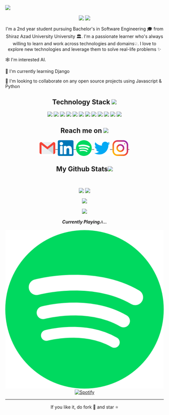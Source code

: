 <p align="center">
 
</p align="center">
<img src="https://github.com/ritik307/ritik307/blob/main/assets/banner.png" />

<p align="center">
 
 <!-- <img src="https://badges.pufler.dev/visits/alireza0sfr/alireza0sfr"/>  -->
 <!-- <img src="https://badges.pufler.dev/years/ritik307"/> -->
 <img src="https://badges.pufler.dev/repos/ritik307"/>
 <img src="https://badges.pufler.dev/commits/monthly/alireza0sfr" />

</p>

<p align="center">
  I'm a 2nd year student pursuing Bachelor's in Software Engineering 🎓 from Shiraz Azad University University 🏛. I'm a passionate learner who's always willing to learn and work across technologies and domains💡. I love to explore new technologies and leverage them to solve real-life problems ✨
</p>

<p align="left">
🕸️ I'm interested AI.

📖 I'm currently learning Django

🤝 I'm looking to collaborate on any open source projects using Javascript & Python

</p>

<h2 align="center">Technology Stack <img src="https://github.com/ritik307/ritik307/blob/main/images/laptop.gif" width="50"></h2>

<p align="center">
<img src="https://img.shields.io/badge/-HTML5-E34F26?style=flat&logo=html5&logoColor=white"/>
<img src="https://img.shields.io/badge/-CSS3-1572B6?style=flat&logo=css3"/>
<img src="https://img.shields.io/badge/-Bootstrap-563D7C?style=flat&logo=bootstrap"/>
<img src="https://img.shields.io/badge/-Less-1D365D?logo=less&logoColor=white&style=flat"/>
<img src="https://img.shields.io/badge/-JavaScript-black?style=flat&logo=javascript"/>
<img src="https://img.shields.io/badge/-Vue-4FC08D?logo=vue.js&logoColor=white&style=flat"/>
<img src="https://img.shields.io/badge/-Python-3776AB?logo=python&logoColor=white&style=flat"/>
<img src="https://img.shields.io/badge/-Django-092E20?logo=django&logoColor=white&style=flat"/>
<img src="https://img.shields.io/badge/-MongoDB-black?style=flat&logo=mongodb"/>
<img src="https://img.shields.io/badge/-MySQL-black?style=flat&logo=mysql"/>
<img src="https://img.shields.io/badge/-Git-black?style=flat-square&logo=git"/>
<img src="https://img.shields.io/badge/-GitHub-black?style=flat&logo=github"/>
</p>

<h2 align="center">Reach me on <img src="https://media0.giphy.com/media/jqNPzdTTxQfOgOqpO4/source.gif" width="50"></h2>

<p align = "center">
  <a href="mailto:alireza.safaree@gmail.com">
    <img align="center" alt="GMail" width="50px" src="assets/handles/gmail.svg" />&nbsp;
  </a>
  <a href="https://www.linkedin.com/in/alireza-safari-3b23231bb/">
    <img align="center" alt="LinkedIN" width="50px" src="assets/handles/linkedin.svg" />&nbsp;
  </a>
  <a href="https://open.spotify.com/user/2ggxbytyoyk6usxb122yynzm8?si=5702e7a79d4a4a9b">
    <img align="center" alt="Spotify" width="50px" src="assets/handles/spotify.png" />&nbsp;
  </a>
  <a href="https://twitter.com/alireza0sfr">
    <img align="center" alt="Twitter" width="50px" src="assets/handles/twitter.svg" />&nbsp;
  </a>
  <a href="https://www.instagram.com/alireza0sfr">
    <img align="center" alt="Instagram" width="50px" src="assets/handles/instagram.svg" />&nbsp;
  </a>
</p>

<h2 align="center">
  My Github Stats<img src="https://media.giphy.com/media/VgCDAzcKvsR6OM0uWg/giphy.gif" width="50">
</h2>
 
<br>

<p align = "center">
  <img  src = "https://github-readme-stats.vercel.app/api?username=alireza0sfr&show_icons=true&theme=radical&line_height=27">
  <img src = "https://github-readme-stats.vercel.app/api/top-langs/?username=alireza0sfr&&theme=radical">
</p>

<p align = "center">
 <img  src="https://github-readme-streak-stats.herokuapp.com/?user=alireza0sfr&show_icons=true&locale=en&layout=compact&theme=radical&line_height=0" />
</p>

<p align = "center">
 <img src="https://activity-graph.herokuapp.com/graph?username=alireza0sfr&theme=redical">
</p>

<p align="center"> 
  <i><b>Currently Playing🎶...</b></i>
  <br><br>
  <a href="https://open.spotify.com/user/2ggxbytyoyk6usxb122yynzm8?si=5702e7a79d4a4a9b"/>
    <img src="assets/handles/spotify.png" alt="Spotify"/>
  </a>
  <br>
  <a href="https://open.spotify.com/user/2ggxbytyoyk6usxb122yynzm8?si=5702e7a79d4a4a9b"/>
    <img src="https://spotify-recently-played-readme.vercel.app/api?user=2ggxbytyoyk6usxb122yynzm8&count=1" alt="Spotify"/>
  </a>
</p>

<hr>
<p align="center">If you like it, do fork 🍴 and star ⭐</p>
